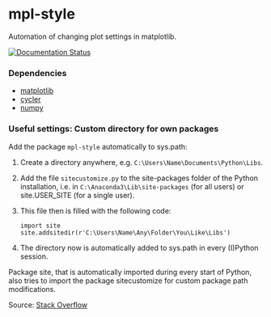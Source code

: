 # mpl-style
Automation of changing plot settings in matplotlib.

[![Documentation Status](https://readthedocs.org/projects/mpl-style/badge/?version=latest)](http://mpl-style.readthedocs.io/en/latest/?badge=latest)

### Dependencies
  - [matplotlib](http://http://matplotlib.org/)
  - [cycler](http://matplotlib.org/cycler/)
  - [numpy](http://www.numpy.org/)

### Useful settings: Custom directory for own packages

Add the package `mpl-style` automatically to sys.path:

  1. Create a directory anywhere, e.g. `C:\Users\Name\Documents\Python\Libs`.
  2. Add the file `sitecustomize.py` to the site-packages folder of the Python installation, i.e. in `C:\Anaconda3\Lib\site-packages` (for all users) or site.USER_SITE (for a single user).
  3. This file then is filled with the following code:

      ```
      import site
      site.addsitedir(r'C:\Users\Name\Any\Folder\You\Like\Libs')
      ```

  4. The directory now is automatically added to sys.path in every (I)Python session.

Package site, that is automatically imported during every start of Python, also tries to import the package sitecustomize for custom package path modifications.

Source: [Stack Overflow](http://stackoverflow.com/q/17806673/2375855)
